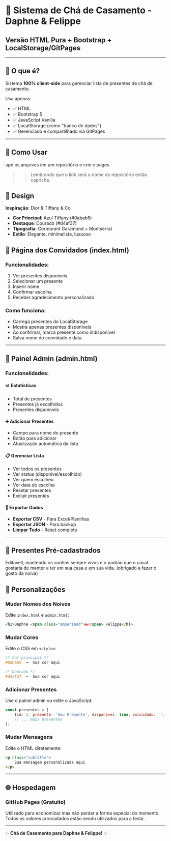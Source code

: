 # 💍 Sistema de Chá de Casamento - Daphne & Felippe
## Versão HTML Pura + Bootstrap + LocalStorage/GitPages

---

## 🎯 O que é?

Sistema **100% client-side** para gerenciar lista de presentes de chá de casamento.

Usa apenas:
- ✅ HTML
- ✅ Bootstrap 5
- ✅ JavaScript Vanilla
- ✅ LocalStorage (como "banco de dados")
- ✅ Gerenciado e compartilhado via GitPages

---

## 🚀 Como Usar

upe os arquivos em um repositório e crie o pages
>> Lembrando que o link será o nome do repositório então capriche.

## 🎨 Design

**Inspiração**: Dior & Tiffany & Co

- **Cor Principal**: Azul Tiffany (#0abab5)
- **Destaque**: Dourado (#d4af37)
- **Tipografia**: Cormorant Garamond + Montserrat
- **Estilo**: Elegante, minimalista, luxuoso


## 👥 Página dos Convidados (index.html)

### Funcionalidades:
1. Ver presentes disponíveis
2. Selecionar um presente
3. Inserir nome
4. Confirmar escolha
5. Receber agradecimento personalizado

### Como funciona:
- Carrega presentes do LocalStorage
- Mostra apenas presentes disponíveis
- Ao confirmar, marca presente como indisponível
- Salva nome do convidado e data

---

## 👑 Painel Admin (admin.html)

### Funcionalidades:

#### 📊 Estatísticas
- Total de presentes
- Presentes já escolhidos
- Presentes disponíveis

#### ➕ Adicionar Presentes
- Campo para nome do presente
- Botão para adicionar
- Atualização automática da lista

#### 📋 Gerenciar Lista
- Ver todos os presentes
- Ver status (disponível/escolhido)
- Ver quem escolheu
- Ver data de escolha
- Resetar presentes
- Excluir presentes

#### 💾 Exportar Dados
- **Exportar CSV** - Para Excel/Planilhas
- **Exportar JSON** - Para backup
- **Limpar Tudo** - Reset completo

---

## 🎁 Presentes Pré-cadastrados

Editavell, mantendo os sonhos sempre vivos
e o padrão que o casal gostaria de manter e ter
em sua casa e em sua vida. (obrigado a fazer o gosto da noiva)

## 🔧 Personalizações

### Mudar Nomes dos Noivos
Edite `index.html` e `admin.html`:
```html
<h1>Daphne <span class="ampersand">&</span> Felippe</h1>
```

### Mudar Cores
Edite o CSS em `<style>`:
```css
/* Cor principal */
#0abab5  →  Sua cor aqui

/* Dourado */
#d4af37  →  Sua cor aqui
```

### Adicionar Presentes
Use o painel admin ou edite o JavaScript:
```javascript
const presentes = [
    {id: 1, presente: 'Seu Presente', disponivel: true, convidado: '', data: ''},
    // ... mais presentes
];
```

### Mudar Mensagens
Edite o HTML diretamente:
```html
<p class="subtitle">
    Sua mensagem personalizada aqui
</p>
```

---

## 🌐 Hospedagem

### GitHub Pages (Gratuito)
Utilizado para economizar mas não perder a forma especial do momento.
Todos os valores arrecadados estão sendo utilizados para a festa.

---

✨ **Chá de Casamento para Daphne & Felippe!** ✨
